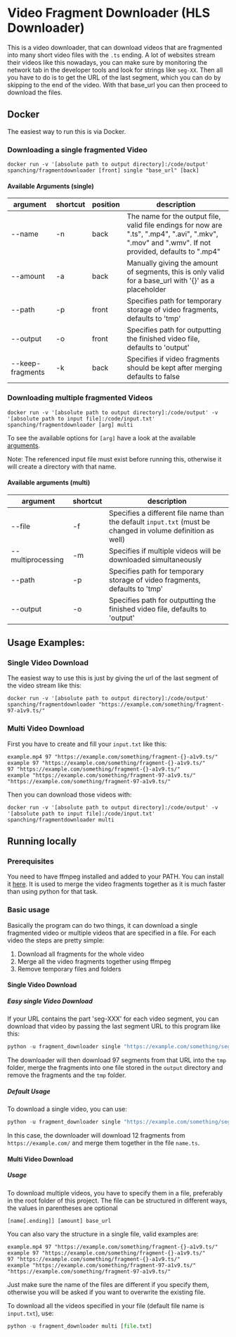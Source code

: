 # Video Fragment Downloader (HLS Downloader)

This is a video downloader, that can download videos that are fragmented into many short video files with the ```.ts```
ending. A lot of websites stream their videos like this nowadays, you can make sure by monitoring the network tab in 
the developer tools and look for strings like ```seg-XX```. Then all you have to do is to get the URL of the last 
segment, which you can do by skipping to the end of the video. With that base_url you can then proceed to download the 
files. 

## Docker

The easiest way to run this is via Docker. 

### Downloading a single fragmented Video

```
docker run -v '[absolute path to output directory]:/code/output' spanching/fragmentdownloader [front] single "base_url" [back]
```

#### Available Arguments (single)

| argument         | shortcut | position | description                                                                                                                                        |
|------------------|----------|----------|----------------------------------------------------------------------------------------------------------------------------------------------------|
| --name           | -n       | back     | The name for the output file, valid file endings for now are ".ts", ".mp4", ".avi", ".mkv", ".mov" and ".wmv". If not provided, defaults to ".mp4" |
| --amount         | -a       | back     | Manually giving the amount of segments, this is only valid for a base_url with '{}' as a placeholder                                               |
| --path           | -p       | front    | Specifies path for temporary storage of video fragments, defaults to 'tmp'                                                                         |
| --output         | -o       | front    | Specifies path for outputting the finished video file, defaults to 'output'                                                                        |
| --keep-fragments | -k       | back     | Specifies if video fragments should be kept after merging defaults to false                                                                        |



### Downloading multiple fragmented Videos

```
docker run -v '[absolute path to output directory]:/code/output' -v '[absolute path to input file]:/code/input.txt' spanching/fragmentdownloader [arg] multi
```

To see the available options for ```[arg]``` have a look at the available [arguments](#arguments-(multi)).

Note: The referenced input file must exist before running this, otherwise it will create a directory with that name.

#### Available arguments (multi)

| argument          | shortcut | description                                                                                                     |
|-------------------|----------|-----------------------------------------------------------------------------------------------------------------|
| --file            | -f       | Specifies a different file name than the default ```input.txt``` (must be changed in volume definition as well) |
| --multiprocessing | -m       | Specifies if multiple videos will be downloaded simultaneously                                                  |
| --path            | -p       | Specifies path for temporary storage of video fragments, defaults to 'tmp'                                      |
| --output          | -o       | Specifies path for outputting the finished video file, defaults to 'output'                                     |

## Usage Examples:

### Single Video Download

The easiest way to use this is just by giving the url of the last segment of the video stream like this:
```
docker run -v '[absolute path to output directory]:/code/output' spanching/fragmentdownloader "https://example.com/something/fragment-97-a1v9.ts/"
```

### Multi Video Download

First you have to create and fill your ```input.txt``` like this:

```
example.mp4 97 "https://example.com/something/fragment-{}-a1v9.ts/"
example 97 "https://example.com/something/fragment-{}-a1v9.ts/"
97 "https://example.com/something/fragment-{}-a1v9.ts/"
example "https://example.com/something/fragment-97-a1v9.ts/"
"https://example.com/something/fragment-97-a1v9.ts/"
```

Then you can download those videos with:

```
docker run -v '[absolute path to output directory]:/code/output' -v '[absolute path to input file]:/code/input.txt' spanching/fragmentdownloader multi
```

## Running locally

### Prerequisites

You need to have ffmpeg installed and added to your PATH. You can install it [here](https://ffmpeg.org/). It is used to merge the video fragments together as it is much faster than using python for that task.

### Basic usage

Basically the program can do two things, it can download a single fragmented video or multiple videos that are specified in a file. For each video the steps are pretty simple:

1. Download all fragments for the whole video
1. Merge all the video fragments together using ffmpeg
1. Remove temporary files and folders

#### Single Video Download 

##### Easy single Video Download

If your URL contains the part 'seg-XXX' for each video segment, you can download that video by passing the last segment URL to this program like this:

```python
python -u fragment_downloader single "https://example.com/something/seg-97-a1v9.ts/"
```

The downloader will then download 97 segments from that URL into the ```tmp``` folder, merge the fragments into one file stored in the ```output``` directory and remove the fragments and the ```tmp``` folder.

##### Default Usage

To download a single video, you can use:

```python
python -u fragment_downloader single "https://example.com/something/seg-{}-a1v9.ts/" --name name.ts --amount 97
```

In this case, the downloader will download 12 fragments from ```https://example.com/``` and merge them together in the file ```name.ts```.

#### Multi Video Download

##### Usage

To download multiple videos, you have to specify them in a file, preferably in the root folder of this project. The file can be structured in different ways, the values in parentheses are optional

```
[name[.ending]] [amount] base_url
```

You can also vary the structure in a single file, valid examples are:

```
example.mp4 97 "https://example.com/something/fragment-{}-a1v9.ts/"
example 97 "https://example.com/something/fragment-{}-a1v9.ts/"
97 "https://example.com/something/fragment-{}-a1v9.ts/"
example "https://example.com/something/fragment-97-a1v9.ts/"
"https://example.com/something/fragment-97-a1v9.ts/"
```

Just make sure the name of the files are different if you specify them, otherwise you will be asked if you want to overwrite the existing file.

To download all the videos specified in your file (default file name is ```input.txt```), use:

```python
python -u fragment_downloader multi [file.txt]
```